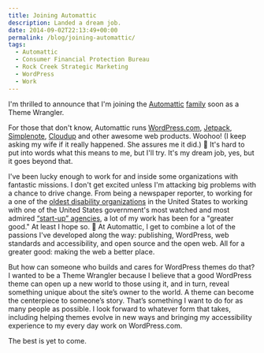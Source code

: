 ```yaml
---
title: Joining Automattic
description: Landed a dream job.
date: 2014-09-02T22:13:49+00:00
permalink: /blog/joining-automattic/
tags:
  - Automattic
  - Consumer Financial Protection Bureau
  - Rock Creek Strategic Marketing
  - WordPress
  - Work
---
```


I'm thrilled to announce that I'm joining the [Automattic](http://automattic.com/) [family](http://automattic.com/about/) soon as a Theme Wrangler.

For those that don't know, Automattic runs [WordPress.com](http://wordpress.com/), [Jetpack](http://jetpack.me/), [Simplenote](http://simplenote.com/), [Cloudup](http://cloudup.com/) and other awesome web products. Woohoo! (I keep asking my wife if it really happened. She assures me it did.) 🙂 It's hard to put into words what this means to me, but I'll try. It's my dream job, yes, but it goes beyond that.

I've been lucky enough to work for and inside some organizations with fantastic missions. I don't get excited unless I'm attacking big problems with a chance to drive change. From being a newspaper reporter, to working for a one of the [oldest disability organizations](http://www.thearc.org/) in the United States to working with one of the United States government's most watched and most admired [&#8220;start-up&#8221; agencies](http://www.consumerfinance.gov/), a lot of my work has been for a "greater good." At least I hope so. 🙂 At Automattic, I get to combine a lot of the passions I've developed along the way: publishing, WordPress, web standards and accessibility, and open source and the open web. All for a greater good: making the web a better place.

But how can someone who builds and cares for WordPress themes do that? I wanted to be a Theme Wrangler because I believe that a good WordPress theme can open up a new world to those using it, and in turn, reveal something unique about the site’s owner to the world. A theme can become the centerpiece to someone’s story. That’s something I want to do for as many people as possible. I look forward to whatever form that takes, including helping themes evolve in new ways and bringing my accessibility experience to my every day work on WordPress.com.

The best is yet to come.